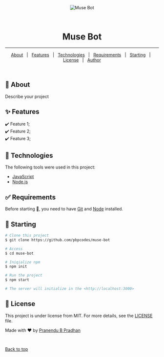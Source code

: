 <div align="center" id="top"> 
  <img src="./.github/app.gif" alt="Muse Bot" />

  &#xa0;

  <!-- <a href="https://distubeexample.netlify.app">Demo</a> -->
</div>

<h1 align="center">Muse Bot</h1>


<!-- Status -->


<hr>

<p align="center">
  <a href="#dart-about">About</a> &#xa0; | &#xa0; 
  <a href="#sparkles-features">Features</a> &#xa0; | &#xa0;
  <a href="#rocket-technologies">Technologies</a> &#xa0; | &#xa0;
  <a href="#white_check_mark-requirements">Requirements</a> &#xa0; | &#xa0;
  <a href="#checkered_flag-starting">Starting</a> &#xa0; | &#xa0;
  <a href="#memo-license">License</a> &#xa0; | &#xa0;
  <a href="https://github.com/pbpcodes" target="_blank">Author</a>
</p>

<br>

## :dart: About ##

Describe your project

## :sparkles: Features ##

:heavy_check_mark: Feature 1;\
:heavy_check_mark: Feature 2;\
:heavy_check_mark: Feature 3;

## :rocket: Technologies ##

The following tools were used in this project:

- [JavaScript](https://www.javascript.com/)
- [Node.js](https://nodejs.org/en/)


## :white_check_mark: Requirements ##

Before starting :checkered_flag:, you need to have [Git](https://git-scm.com) and [Node](https://nodejs.org/en/) installed.

## :checkered_flag: Starting ##

```bash
# Clone this project
$ git clone https://github.com/pbpcodes/muse-bot

# Access
$ cd muse-bot

# Iniqialize npm
$ npm init

# Run the project
$ npm start

# The server will initialize in the <http://localhost:3000>
```

## :memo: License ##

This project is under license from MIT. For more details, see the [LICENSE](LICENSE.md) file.


Made with :heart: by <a href="https://github.com/pbpcodes" target="_blank">Pranendu B Pradhan</a>

&#xa0;

<a href="#top">Back to top</a>
